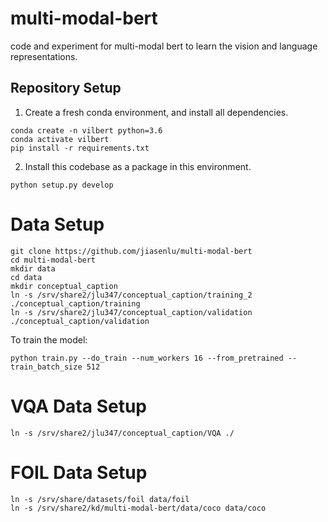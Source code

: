 # multi-modal-bert
code and experiment for multi-modal bert to learn the vision and language representations. 


## Repository Setup

1. Create a fresh conda environment, and install all dependencies.

```text
conda create -n vilbert python=3.6
conda activate vilbert
pip install -r requirements.txt
```

2. Install this codebase as a package in this environment.

```text
python setup.py develop
```


# Data Setup

```
git clone https://github.com/jiasenlu/multi-modal-bert
cd multi-modal-bert
mkdir data
cd data
mkdir conceptual_caption
ln -s /srv/share2/jlu347/conceptual_caption/training_2 ./conceptual_caption/training
ln -s /srv/share2/jlu347/conceptual_caption/validation ./conceptual_caption/validation
```

To train the model: 

```
python train.py --do_train --num_workers 16 --from_pretrained --train_batch_size 512
```


# VQA Data Setup

```
ln -s /srv/share2/jlu347/conceptual_caption/VQA ./
```

# FOIL Data Setup

```
ln -s /srv/share/datasets/foil data/foil
ln -s /srv/share2/kd/multi-modal-bert/data/coco data/coco
```
